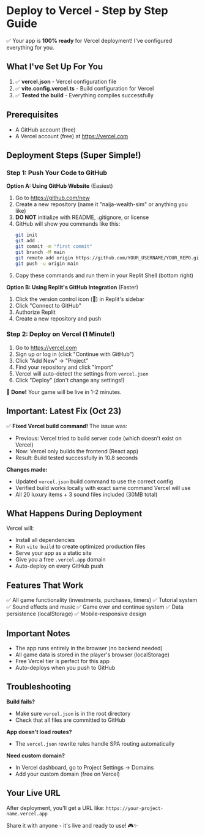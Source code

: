 # Deploy to Vercel - Step by Step Guide

✅ Your app is **100% ready** for Vercel deployment! I've configured everything for you.

## What I've Set Up For You

1. ✅ **vercel.json** - Vercel configuration file
2. ✅ **vite.config.vercel.ts** - Build configuration for Vercel
3. ✅ **Tested the build** - Everything compiles successfully

## Prerequisites
- A GitHub account (free)
- A Vercel account (free) at https://vercel.com

## Deployment Steps (Super Simple!)

### Step 1: Push Your Code to GitHub

**Option A: Using GitHub Website** (Easiest)
1. Go to https://github.com/new
2. Create a new repository (name it "naija-wealth-sim" or anything you like)
3. **DO NOT** initialize with README, .gitignore, or license
4. GitHub will show you commands like this:
   ```bash
   git init
   git add .
   git commit -m "first commit"
   git branch -M main
   git remote add origin https://github.com/YOUR_USERNAME/YOUR_REPO.git
   git push -u origin main
   ```
5. Copy these commands and run them in your Replit Shell (bottom right)

**Option B: Using Replit's GitHub Integration** (Faster)
1. Click the version control icon (📂) in Replit's sidebar
2. Click "Connect to GitHub"
3. Authorize Replit
4. Create a new repository and push

### Step 2: Deploy on Vercel (1 Minute!)
1. Go to https://vercel.com
2. Sign up or log in (click "Continue with GitHub")
3. Click "Add New" → "Project"
4. Find your repository and click "Import"
5. Vercel will auto-detect the settings from `vercel.json`
6. Click "Deploy" (don't change any settings!)

**🎉 Done!** Your game will be live in 1-2 minutes.

## Important: Latest Fix (Oct 23)

✅ **Fixed Vercel build command!** The issue was:
- Previous: Vercel tried to build server code (which doesn't exist on Vercel)
- Now: Vercel only builds the frontend (React app)
- Result: Build tested successfully in 10.8 seconds

**Changes made:**
- Updated `vercel.json` build command to use the correct config
- Verified build works locally with exact same command Vercel will use
- All 20 luxury items + 3 sound files included (30MB total)

## What Happens During Deployment

Vercel will:
- Install all dependencies
- Run `vite build` to create optimized production files
- Serve your app as a static site
- Give you a free `.vercel.app` domain
- Auto-deploy on every GitHub push

## Features That Work
✅ All game functionality (investments, purchases, timers)
✅ Tutorial system
✅ Sound effects and music
✅ Game over and continue system
✅ Data persistence (localStorage)
✅ Mobile-responsive design

## Important Notes
- The app runs entirely in the browser (no backend needed)
- All game data is stored in the player's browser (localStorage)
- Free Vercel tier is perfect for this app
- Auto-deploys when you push to GitHub

## Troubleshooting

**Build fails?**
- Make sure `vercel.json` is in the root directory
- Check that all files are committed to GitHub

**App doesn't load routes?**
- The `vercel.json` rewrite rules handle SPA routing automatically

**Need custom domain?**
- In Vercel dashboard, go to Project Settings → Domains
- Add your custom domain (free on Vercel)

## Your Live URL
After deployment, you'll get a URL like:
`https://your-project-name.vercel.app`

Share it with anyone - it's live and ready to use! 🎮✨
